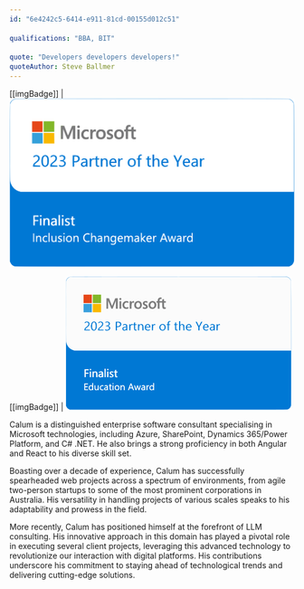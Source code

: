```yaml
---
id: "6e4242c5-6414-e911-81cd-00155d012c51"

qualifications: "BBA, BIT"

quote: "Developers developers developers!"
quoteAuthor: Steve Ballmer
---
```


[[imgBadge]]
| ![](../badges/Certification-poty-finalist-inclusion.png)

[[imgBadge]]
| ![](../badges/Certification-poty-finalist-education.png)

Calum is a distinguished enterprise software consultant specialising in Microsoft technologies, including Azure, SharePoint, Dynamics 365/Power Platform, and C# .NET. He also brings a strong proficiency in both Angular and React to his diverse skill set.

Boasting over a decade of experience, Calum has successfully spearheaded web projects across a spectrum of environments, from agile two-person startups to some of the most prominent corporations in Australia. His versatility in handling projects of various scales speaks to his adaptability and prowess in the field.

More recently, Calum has positioned himself at the forefront of LLM consulting. His innovative approach in this domain has played a pivotal role in executing several client projects, leveraging this advanced technology to revolutionize our interaction with digital platforms. His contributions underscore his commitment to staying ahead of technological trends and delivering cutting-edge solutions.

